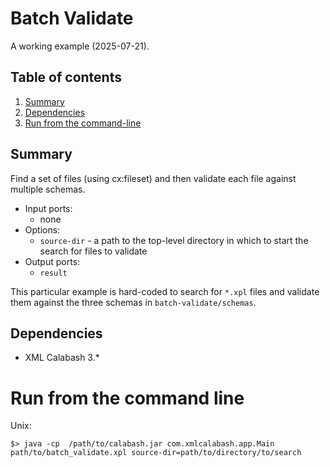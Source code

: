 # Batch Validate

A working example (2025-07-21).

## Table of contents
1. [Summary](#summary)
1. [Dependencies](#dependencies)
1. [Run from the command-line](#how-to-run)

## Summary <a id="summary"></a>

Find a set of files (using cx:fileset) and then validate each file against multiple schemas.

* Input ports: 
    * none
* Options:
    *  `source-dir` - a path to the top-level directory in which to start the search for files to validate
* Output ports: 
    * `result`
    
    
This particular example is hard-coded to search for `*.xpl` files and validate them against the three schemas in `batch-validate/schemas`.

## Dependencies <a id="dependencies"></a>

* XML Calabash 3.*

# Run from the command line <a id="how-to-run"></a>

Unix:
```
$> java -cp  /path/to/calabash.jar com.xmlcalabash.app.Main path/to/batch_validate.xpl source-dir=path/to/directory/to/search
```
